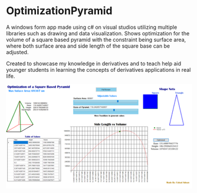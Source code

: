 # OptimizationPyramid
A windows form app made using c# on visual studios utilizing multiple libraries such as drawing and data visualization. 
Shows optimization for the volume of a square based pyramid with the constraint being surface area, where both surface area and side length of the square base can be adjusted. 

Created to showcase my knowledge in derivatives and to teach help aid younger students in learning the concepts of derivatives applications in real life.


![alt text](https://github.com/FahadAdnan/OptimizationPyramid/blob/master/OptimizationMathCode/OptimizationAppImage.png)
